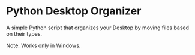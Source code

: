 # Python Desktop Organizer
A simple Python script that organizes your Desktop by moving files based on their types.

Note: Works only in Windows.

